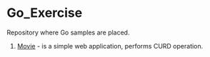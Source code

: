 # Go_Exercise
Repository where Go samples are placed.

1.  [Movie](https://github.com/0x218/Go_Exercise/tree/master/Movie) - is a simple web application, performs CURD operation.
